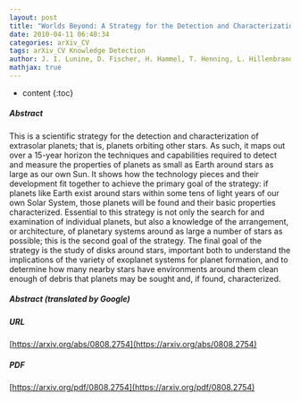 ```yaml
---
layout: post
title: "Worlds Beyond: A Strategy for the Detection and Characterization of Exoplanets"
date: 2010-04-11 06:40:34
categories: arXiv_CV
tags: arXiv_CV Knowledge Detection
author: J. I. Lunine, D. Fischer, H. Hammel, T. Henning, L. Hillenbrand, J. Kasting, G. Laughlin, B. Macintosh, M. Marley, G. Melnick, D. Monet, C. Noecker, S. Peale, A. Quirrenbach, S. Seager, J. Winn
mathjax: true
---
```


* content
{:toc}

##### Abstract
This is a scientific strategy for the detection and characterization of extrasolar planets; that is, planets orbiting other stars. As such, it maps out over a 15-year horizon the techniques and capabilities required to detect and measure the properties of planets as small as Earth around stars as large as our own Sun. It shows how the technology pieces and their development fit together to achieve the primary goal of the strategy: if planets like Earth exist around stars within some tens of light years of our own Solar System, those planets will be found and their basic properties characterized. Essential to this strategy is not only the search for and examination of individual planets, but also a knowledge of the arrangement, or architecture, of planetary systems around as large a number of stars as possible; this is the second goal of the strategy. The final goal of the strategy is the study of disks around stars, important both to understand the implications of the variety of exoplanet systems for planet formation, and to determine how many nearby stars have environments around them clean enough of debris that planets may be sought and, if found, characterized.

##### Abstract (translated by Google)


##### URL
[https://arxiv.org/abs/0808.2754](https://arxiv.org/abs/0808.2754)

##### PDF
[https://arxiv.org/pdf/0808.2754](https://arxiv.org/pdf/0808.2754)

